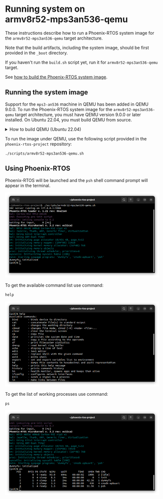 # Running system on <nobr>armv8r52-mps3an536-qemu</nobr>

These instructions describe how to run a Phoenix-RTOS system image for the `armv8r52-mps3an536-qemu` target
architecture.

Note that the build artifacts, including the system image, should be first provided in the `_boot` directory.

If you haven't run the `build.sh` script yet, run it for `armv8r52-mps3an536-qemu` target.

See [how to build the Phoenix-RTOS system image](../building/index.md).

## Running the system image

Support for the `mps3-an536` machine in QEMU has been added in QEMU 9.0.0. To run the Phoenix-RTOS system image for the
`armv8r52-mps3an536-qemu` target architecture, you must have QEMU version 9.0.0 or later installed. On Ubuntu 22.04, you
must build QEMU from source.

  <details>
  <summary>How to build QEMU (Ubuntu 22.04)</summary>

- Download QEMU 9.0.2 (or later) source code from the official repository and build for the `arm-softmmu` target:

  ```console
  git clone https://gitlab.com/qemu-project/qemu.git -b v9.0.2 && \
  cd qemu && \
  git submodule update --init --recursive && \
  ./configure --target-list=arm-softmmu && \
  make && \
  sudo make install
  ```

- Check if QEMU is properly installed:

  ```console
  qemu-system-arm --version
  ```

  ```console
  ~$ qemu-system-arm --version
  QEMU emulator version 9.0.2 (v9.0.2)
  Copyright (c) 2003-2024 Fabrice Bellard and the QEMU Project developers
  ~$
  ```

  </details>

To run the image under QEMU, use the following script provided in the `phoenix-rtos-project` repository:

  ```console
  ./scripts/armv8r52-mps3an536-qemu.sh
  ```

## Using Phoenix-RTOS

Phoenix-RTOS will be launched and the `psh` shell command prompt will appear in the terminal.

![Image](_images/mps3an536-qemu-psh.png)

To get the available command list use command:

```console
help
```

![Image](_images/mps3an536-qemu-help.png)

To get the list of working processes use command:

```console
ps
```

![Image](_images/mps3an536-qemu-ps.png)

